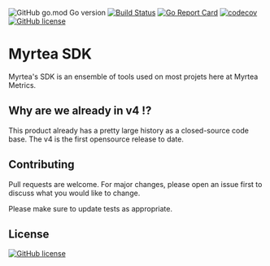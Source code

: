 ![GitHub go.mod Go version](https://img.shields.io/github/go-mod/go-version/myrteametrics/myrtea-sdk)
[![Build Status](https://travis-ci.com/myrteametrics/myrtea-sdk.svg)](https://travis-ci.com/myrteametrics/myrtea-sdk)
[![Go Report Card](https://goreportcard.com/badge/github.com/myrteametrics/myrtea-sdk)](https://goreportcard.com/report/github.com/myrteametrics/myrtea-sdk)
[![codecov](https://codecov.io/gh/myrteametrics/myrtea-sdk/branch/master/graph/badge.svg)](https://codecov.io/gh/myrteametrics/myrtea-sdk)
[![GitHub license](https://img.shields.io/github/license/myrteametrics/myrtea-sdk)](https://github.com/myrteametrics/myrtea-sdk/blob/master/LICENSE)

# Myrtea SDK

Myrtea's SDK is an ensemble of tools used on most projets here at Myrtea Metrics.

## Why are we already in v4 !?

This product already has a pretty large history as a closed-source code base. The v4 is the first opensource release to date.

## Contributing

Pull requests are welcome. For major changes, please open an issue first to discuss what you would like to change.

Please make sure to update tests as appropriate.

## License

[![GitHub license](https://img.shields.io/github/license/myrteametrics/myrtea-sdk)](https://github.com/myrteametrics/myrtea-sdk/blob/master/LICENSE)
